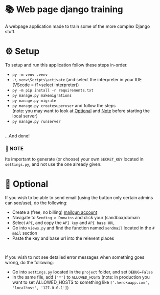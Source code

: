 # 📚 Web page django training
A webpage application made to train some of the more complex Django stuff.

# ⚙️ Setup
To setup and run this application follow these steps in-order.
* `py -m venv .venv`
* `.\.venv\Scripts\activate` (and select the interpreter in your IDE (VScode = f1>select interpreter))
* `py -m pip install -r requirements.txt`
* `py manage.py makemigrations`
* `py manage.py migrate`
* `py manage.py createsuperuser` and follow the steps <br>
(note: you may want to look at [Optional](#optional) and [Note](#note) before starting the local server) 
* `py manage.py runserver`
<br />
...And done!

### 📝 NOTE
Its important to generate (or choose) your own `SECRET_KEY` located in `settings.py`, and not use the one already given.

# 🤔 Optional
If you wish to be able to send email (using the button only certain admins can see/use), do the following:
* Create a (free, no billing) [mailgun account](https://signup.mailgun.com/new/signup)
* Navigate to `Sending > Domains` and click your (sandbox)domain
* Select `API`, and copy the `API key` and `API base URL`
* Go into `views.py` and find the function named `sendmail` located in the `# mail` section
* Paste the key and base url into the relevent places

<br>

If you wish to not see detailed error messages when something goes wrong, do the following:
* Go into `settings.py` located in the `project` folder, and set `DEBUG=False`
* In the same file, add `['*']` to `ALLOWED_HOSTS`
(note: in production you want to set ALLOWED_HOSTS to something like `['.herokuapp.com', 'localhost', '127.0.0.1']`)
